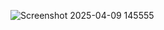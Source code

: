 ![Screenshot 2025-04-09 145555](https://github.com/user-attachments/assets/ec02cc4f-beac-4721-9a6e-8737289f3358)
